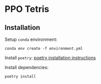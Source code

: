 # PPO Tetris

## Installation

Setup `conda` environment:

```shell
conda env create -f environment.yml
```

Install `poetry`: [poetry installation instructions](https://python-poetry.org/docs/#installation)

Install dependencies:

```shell
poetry install
```
